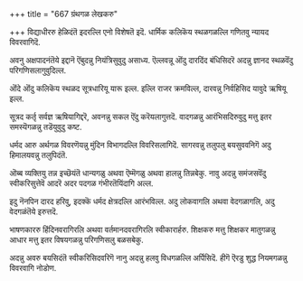 +++
title = "667 ग्रंथगळ लेखकरु"

+++
विद्याधीररु हेळिदंतॆ इदरल्लि एनो विशेषतॆ इदॆ. धार्मिक कलिकॆय स्थळगळल्लि गणितवु न्यायद विवरवागिदॆ.

अवनु अक्षपादनंतॆये इद्दानॆ ऎंबुदन्नु नियंत्रिसुवुदु असाध्य. ऎल्लवन्नू ऒंदु दारदिंद बंधिसिदरॆ अदन्नु ज्ञानद स्थळवॆंदु परिगणिसलागुवुदिल्ल.

ऒंदे ऒंदु कलिकॆय स्थळद सूत्रधारियू यारू इल्ल. इल्लि राजर क्रमविल्ल, दारवन्नु निर्वहिसिद यावुदे ऋषियू इल्ल.

सूत्रद कर्तृ सर्वज्ञ ऋषियागिद्दरॆ, अवनन्नु सकल ऎंदु करॆयलागुत्तदॆ. वादगळन्नु आरंभिसदिरुवुदु मत्तु इतर समस्यॆगळन्नु तडॆयुवुदु कष्ट.

धर्मद आरु अर्थगळ विवरणॆयन्नु मुंदिन विभागदल्लि विवरिसलागिदॆ. सागरवन्नु तलुपलु बयसुववनिगॆ अदु हिमालयवन्नु तलुपिदंतॆ.

ऒब्ब व्यक्तियु तन्न इच्छॆयंतॆ धान्यगळु अथवा ऎम्मॆगळु अथवा हालन्नु तिन्नबेकु. नावु अदन्नु समंजसवॆंदु स्वीकरिसुत्तेवॆ आदरॆ अदर पदगळ गंभीरतॆयिंदागि अल्ल.

इदु नॆनपिन दारद हरिवु, इदक्कॆ धर्मद क्षेत्रदल्लि आरंभविल्ल. अदु लोकवागलि अथवा वेदगळागलि, अदु वेदगळंतॆये इरुत्तदॆ.

भाषणकाररु हिंदिनवरागिरलि अथवा वर्तमानदवरागिरलि स्वीकारार्हरु. शिक्षकरु मत्तु शिक्षकर मातुगळन्नु आधार मत्तु इतर विषयगळन्नु परिगणिसलु बळसबेकु.

अदन्नु अवरु बयसिदंतॆ स्वीकरिसिदवरिगॆ नानु अदन्नु हलवु विधगळल्लि अर्पिसिदॆ. हीगॆ ऎरडु शुद्ध नियमगळन्नु विवरवागि नोडोण.

